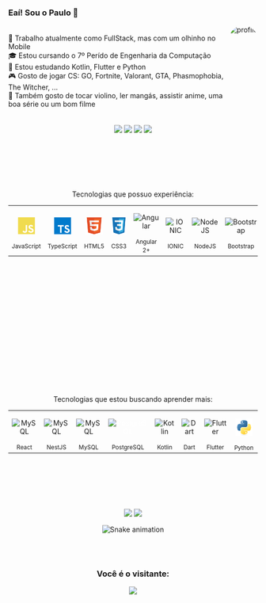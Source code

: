 ### Eaí! Sou o Paulo 👋

<img align="right" alt="profile" height="150" style="border-radius:50px;"
    src="https://media.discordapp.net/attachments/956389426337050625/956389455567130694/luffy.jpeg?width=960&height=564">

<div style="display: inline_block;">

<br>
🔭 Trabalho atualmente como FullStack, mas com um olhinho no Mobile

<br>
🎓 Estou cursando o 7º Perído de Engenharia da Computação

<br>
🌱 Estou estudando Kotlin, Flutter e Python

<br>
🎮 Gosto de jogar CS: GO, Fortnite, Valorant, GTA, Phasmophobia, The Witcher, ...

<br>
🎨 Também gosto de tocar violino, ler mangás, assistir anime, uma boa série ou um bom filme

<br>
<br>
<br>
<div align="center">
    <a href="https://www.instagram.com/o.paulooo/" target="_blank"><img
            src="https://img.shields.io/badge/-Instagram-%23E4405F?style=for-the-badge&logo=instagram&logoColor=white"
            target="_blank"></a>
    <a href="https://www.twitch.tv/0pixter" target="_blank"><img
            src="https://img.shields.io/badge/Twitch-9146FF?style=for-the-badge&logo=twitch&logoColor=white"
            target="_blank"></a>
    <a href="https://www.linkedin.com/in/paulo-victor-cruz" target="_blank"><img
            src="https://img.shields.io/badge/-LinkedIn-%230077B5?style=for-the-badge&logo=linkedin&logoColor=white"
            target="_blank"></a>
    <a href="https://opaulooo.github.io/portfolio/" target="_blank"><img
            src="https://img.shields.io/badge/website-000000?style=for-the-badge&logo=About.me&logoColor=white"
            target="_blank"></a>
</div>


<br>
<br>

##
<br>
<br>

<div style="display: inline_block; margin-bottom: 14em;" align="center">
<p>Tecnologias que possuo experiência:</p>

<div>
  <table>
  <tr style="width=100%">
  <td align="center" width="120px">
  <p>
      <img align="center" alt="JS" height="35" width="auto"
          src="https://raw.githubusercontent.com/devicons/devicon/master/icons/javascript/javascript-plain.svg">
  </p>
  <small>JavaScript</small>
  </td>


  <td align="center" width="120px">
  <p>
      <img align="center" alt="TS" height="35" width="auto"
          src="https://raw.githubusercontent.com/devicons/devicon/master/icons/typescript/typescript-plain.svg">
  </p>
  <small>TypeScript</small>
  </td>


  <td align="center" width="120px">
    <p>
        <img align="center" alt="HTML" height="35" width="auto"
            src="https://raw.githubusercontent.com/devicons/devicon/master/icons/html5/html5-original.svg">
    </p>
    <small>HTML5</small>
  </td>


  <td align="center" width="120px">
    <p>
        <img align="center" alt="CSS" height="35" width="auto"
            src="https://raw.githubusercontent.com/devicons/devicon/master/icons/css3/css3-original.svg">
    </p>
    <small>CSS3</small>
  </td>


  <td align="center" width="120px">
    <p>
        <img align="center" alt="Angular" height="35" width="auto"
            src="https://cdn.jsdelivr.net/gh/devicons/devicon/icons/angularjs/angularjs-original.svg">
    </p>
    <small>Angular 2+</small>
  </td>


  <td align="center" width="120px">
    <p>
        <img align="center" alt="IONIC" height="35" width="auto"
            src="https://cdn.jsdelivr.net/gh/devicons/devicon/icons/ionic/ionic-original.svg">
    </p>
    <small>IONIC</small>
  </td>


  <td align="center" width="120px">
    <p>
        <img align="center" alt="NodeJS" height="35" width="auto"
            src="https://cdn.jsdelivr.net/gh/devicons/devicon/icons/nodejs/nodejs-original.svg">
    </p>
    <small>NodeJS</small>
  </td>


  <td align="center" width="120px">
    <p>
        <img align="center" alt="Bootstrap" height="35" width="auto"
            src="https://cdn.jsdelivr.net/gh/devicons/devicon/icons/bootstrap/bootstrap-original.svg">
    </p>
    <small>Bootstrap</small>
  </td>
  

  <td align="center" width="120px">
    <p>
        <img align="center" alt="SQLite" height="50" width="auto"
            src="https://cdn.jsdelivr.net/gh/devicons/devicon/icons/sqlite/sqlite-original.svg">
    </p>
    <small>SQLite</small>
  </td>

  </tr>

  </table>
</div>
</div>


<br>
<br>
<div style="display: inline_block; margin-top: 50px;" align="center">

<p>Tecnologias que estou buscando aprender mais:</p>

  <table>
  <tr style="width=100%">


  <td align="center" width="120px">
  <p>
    <img align="center" alt="MySQL" height="50" width="auto"
    src="https://cdn.jsdelivr.net/gh/devicons/devicon/icons/react/react-original.svg" />
  </p>
  <small>React</small>
  </td>
  

  <td align="center" width="120px">
  <p>
    <img align="center" alt="MySQL" height="50" width="auto"
    src="https://cdn.jsdelivr.net/gh/devicons/devicon/icons/nestjs/nestjs-plain.svg" />
  </p>
  <small>NestJS</small>
  </td>
  
  <td align="center" width="120px">
  <p>
    <img align="center" alt="MySQL" height="50" width="auto"
        src="https://cdn.jsdelivr.net/gh/devicons/devicon/icons/mysql/mysql-original.svg">
  </p>
  <small>MySQL</small>
  </td>


  <td align="center" width="120px">
  <p>
    <img align="center" alt="PostgreSQL" height="50" width="auto" style="color:white"
        src="https://cdn.jsdelivr.net/gh/devicons/devicon/icons/postgresql/postgresql-original.svg">
  </p>
  <small>PostgreSQL</small>
  </td>


  <td align="center" width="120px">
    <p>
  <img align="center" alt="Kotlin" height="35" width="auto"
      src="https://cdn.jsdelivr.net/gh/devicons/devicon/icons/kotlin/kotlin-original.svg">
    </p>
    <small>Kotlin</small>
  </td>


  <td align="center" width="120px">
    <p>
        <img align="center" alt="Dart" height="35" width="auto"
            src="https://cdn.jsdelivr.net/gh/devicons/devicon/icons/dart/dart-original.svg">
    </p>
    <small>Dart</small>
  </td>


  <td align="center" width="120px">
    <p>
  <img align="center" alt="Flutter" height="35" width="auto"
      src="https://cdn.jsdelivr.net/gh/devicons/devicon/icons/flutter/flutter-original.svg">
    </p>
    <small>Flutter</small>
  </td>


  <td align="center" width="120px">
    <p>
  <img align="center" alt="Python" height="35" width="auto"
      src="https://raw.githubusercontent.com/devicons/devicon/master/icons/python/python-original.svg">
    </p>
    <small>Python</small>
  </td>


  </tr>

  </table>
</div>

<br>
<br>

##

<br>
<br>
<div align="center">
    <a href="https://github.com/opaulooo"> </a>
    <img height="160em"
        src="https://github-readme-stats.vercel.app/api?username=opaulooo&show_icons=true&theme=dracula&include_all_commits=true&count_private=true" />
    <img height="160em"
        src="https://github-readme-stats.vercel.app/api/top-langs/?username=opaulooo&layout=compact&langs_count=10&theme=dracula" />

  <br>

  ![Snake animation](https://github.com/opaulooo/opaulooo/blob/output/github-contribution-grid-snake.svg)
</div>

<br>
<br>
<h3 align="center">Você é o visitante:</h3>
<p align="center">
    <img alingn="center" src="https://profile-counter.glitch.me/opaulooo/count.svg" />
</p>
</div>
